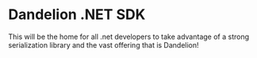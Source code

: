 # Dandelion .NET SDK

This will be the home for all .net developers to take advantage of a strong serialization library and the vast offering that is Dandelion!
